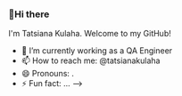 ### 👋Hi there
I'm Tatsiana Kulaha. Welcome to my GitHub!


- 🔭 I’m currently working as a QA Engineer 
- 📫 How to reach me: @tatsianakulaha
- 😄 Pronouns: .
- ⚡ Fun fact: ...
-->
